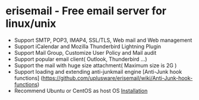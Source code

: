 # erisemail - Free email server for linux/unix
* Support SMTP, POP3, IMAP4, SSL/TLS, Web mail and Web management
* Support iCalendar and Mozilla Thunderbird Lightning Plugin
* Support Mail Group, Customize User Policy and Mail audit
* Support popular email client( Outlook, Thunderbird ...)
* Support the mail with huge size attachment( Maximum size is 2G )
* Support loading and extending anti-junkmail engine [Anti-Junk hook functions] (https://github.com/uplusware/erisemail/wiki/Anti-Junk-hook-functions)
* Recommend Ubuntu or CentOS as host OS [Installation](https://github.com/uplusware/erisemail/wiki/Installation)

